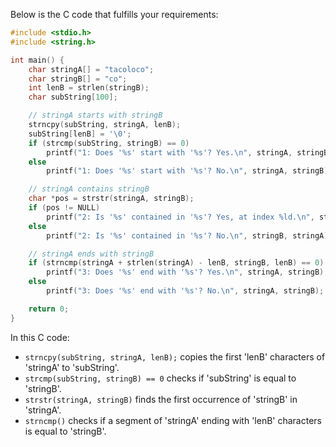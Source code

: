 Below is the C code that fulfills your requirements:

```C
#include <stdio.h>
#include <string.h>

int main() {
    char stringA[] = "tacoloco";
    char stringB[] = "co";
    int lenB = strlen(stringB);
    char subString[100];

    // stringA starts with stringB
    strncpy(subString, stringA, lenB);
    subString[lenB] = '\0';
    if (strcmp(subString, stringB) == 0)
        printf("1: Does '%s' start with '%s'? Yes.\n", stringA, stringB);
    else
        printf("1: Does '%s' start with '%s'? No.\n", stringA, stringB);

    // stringA contains stringB
    char *pos = strstr(stringA, stringB);
    if (pos != NULL)
        printf("2: Is '%s' contained in '%s'? Yes, at index %ld.\n", stringB, stringA, pos - stringA);
    else
        printf("2: Is '%s' contained in '%s'? No.\n", stringB, stringA);

    // stringA ends with stringB
    if (strncmp(stringA + strlen(stringA) - lenB, stringB, lenB) == 0)
        printf("3: Does '%s' end with '%s'? Yes.\n", stringA, stringB);
    else
        printf("3: Does '%s' end with '%s'? No.\n", stringA, stringB);

    return 0;
}
```
In this C code:

- `strncpy(subString, stringA, lenB);` copies the first 'lenB' characters of 'stringA' to 'subString'.
- `strcmp(subString, stringB) == 0` checks if 'subString' is equal to 'stringB'.
- `strstr(stringA, stringB)` finds the first occurrence of 'stringB' in 'stringA'.
- `strncmp()` checks if a segment of 'stringA' ending with 'lenB' characters is equal to 'stringB'.
